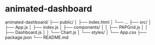 # animated-dashboard

animated-dashboard/
├── public/
│   ├── index.html
│   └── ...
├── src/
│   ├── App.js
│   ├── index.js
│   ├── components/
│   │   ├── PAPGrid.js
│   │   ├── Dashboard.js
│   │   └── Chart.js
│   └── styles/
│       └── App.css
├── package.json
└── README.md
